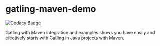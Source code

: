 # gatling-maven-demo #

[![Codacy Badge](https://api.codacy.com/project/badge/Grade/981106625adb4a23af515897b557f98a)](https://www.codacy.com/app/peterszatmary/gatling-maven-demo?utm_source=github.com&amp;utm_medium=referral&amp;utm_content=peterszatmary/gatling-maven-demo&amp;utm_campaign=Badge_Grade)

Gatling with Maven integration and examples shows you have easily and efectively starts with Gatling in Java projects with Maven.